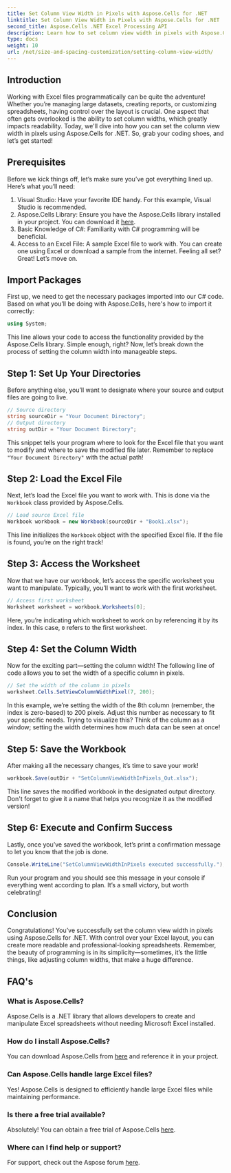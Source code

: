 ```yaml
---
title: Set Column View Width in Pixels with Aspose.Cells for .NET
linktitle: Set Column View Width in Pixels with Aspose.Cells for .NET
second_title: Aspose.Cells .NET Excel Processing API
description: Learn how to set column view width in pixels with Aspose.Cells for .NET in this comprehensive, step-by-step tutorial that simplifies Excel manipulation.
type: docs
weight: 10
url: /net/size-and-spacing-customization/setting-column-view-width/
---
```

## Introduction
Working with Excel files programmatically can be quite the adventure! Whether you’re managing large datasets, creating reports, or customizing spreadsheets, having control over the layout is crucial. One aspect that often gets overlooked is the ability to set column widths, which greatly impacts readability. Today, we'll dive into how you can set the column view width in pixels using Aspose.Cells for .NET. So, grab your coding shoes, and let’s get started!
## Prerequisites
Before we kick things off, let’s make sure you’ve got everything lined up. Here’s what you’ll need:
1. Visual Studio: Have your favorite IDE handy. For this example, Visual Studio is recommended.
2. Aspose.Cells Library: Ensure you have the Aspose.Cells library installed in your project. You can download it [here](https://releases.aspose.com/cells/net/).
3. Basic Knowledge of C#: Familiarity with C# programming will be beneficial.
4. Access to an Excel File: A sample Excel file to work with. You can create one using Excel or download a sample from the internet.
Feeling all set? Great! Let’s move on.
## Import Packages
First up, we need to get the necessary packages imported into our C# code. Based on what you’ll be doing with Aspose.Cells, here's how to import it correctly:
```csharp
using System;
```
This line allows your code to access the functionality provided by the Aspose.Cells library. Simple enough, right? Now, let’s break down the process of setting the column width into manageable steps.
## Step 1: Set Up Your Directories
Before anything else, you’ll want to designate where your source and output files are going to live.
```csharp
// Source directory
string sourceDir = "Your Document Directory";
// Output directory
string outDir = "Your Document Directory";
```
This snippet tells your program where to look for the Excel file that you want to modify and where to save the modified file later. Remember to replace `"Your Document Directory"` with the actual path!
## Step 2: Load the Excel File
Next, let’s load the Excel file you want to work with. This is done via the `Workbook` class provided by Aspose.Cells.
```csharp
// Load source Excel file
Workbook workbook = new Workbook(sourceDir + "Book1.xlsx");
```
This line initializes the `Workbook` object with the specified Excel file. If the file is found, you’re on the right track!
## Step 3: Access the Worksheet
Now that we have our workbook, let’s access the specific worksheet you want to manipulate. Typically, you’ll want to work with the first worksheet.
```csharp
// Access first worksheet
Worksheet worksheet = workbook.Worksheets[0];
```
Here, you’re indicating which worksheet to work on by referencing it by its index. In this case, `0` refers to the first worksheet.
## Step 4: Set the Column Width
Now for the exciting part—setting the column width! The following line of code allows you to set the width of a specific column in pixels.
```csharp
// Set the width of the column in pixels
worksheet.Cells.SetViewColumnWidthPixel(7, 200);
```
In this example, we’re setting the width of the 8th column (remember, the index is zero-based) to 200 pixels. Adjust this number as necessary to fit your specific needs. Trying to visualize this? Think of the column as a window; setting the width determines how much data can be seen at once!
## Step 5: Save the Workbook
After making all the necessary changes, it’s time to save your work!
```csharp
workbook.Save(outDir + "SetColumnViewWidthInPixels_Out.xlsx");
```
This line saves the modified workbook in the designated output directory. Don't forget to give it a name that helps you recognize it as the modified version!
## Step 6: Execute and Confirm Success
Lastly, once you’ve saved the workbook, let’s print a confirmation message to let you know that the job is done.
```csharp
Console.WriteLine("SetColumnViewWidthInPixels executed successfully.");
```
Run your program and you should see this message in your console if everything went according to plan. It’s a small victory, but worth celebrating!
## Conclusion
Congratulations! You’ve successfully set the column view width in pixels using Aspose.Cells for .NET. With control over your Excel layout, you can create more readable and professional-looking spreadsheets. Remember, the beauty of programming is in its simplicity—sometimes, it’s the little things, like adjusting column widths, that make a huge difference.
## FAQ's
### What is Aspose.Cells?
Aspose.Cells is a .NET library that allows developers to create and manipulate Excel spreadsheets without needing Microsoft Excel installed.
### How do I install Aspose.Cells?
You can download Aspose.Cells from [here](https://releases.aspose.com/cells/net/) and reference it in your project.
### Can Aspose.Cells handle large Excel files?
Yes! Aspose.Cells is designed to efficiently handle large Excel files while maintaining performance.
### Is there a free trial available?
Absolutely! You can obtain a free trial of Aspose.Cells [here](https://releases.aspose.com/).
### Where can I find help or support?
For support, check out the Aspose forum [here](https://forum.aspose.com/c/cells/9).
